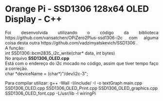 # Orange Pi  - SSD1306 128x64 OLED Display - C++
<p align="justify"> Foi desenvolvida utilizando o código da biblioteca https://github.com/vansatchen/OPiZero2Plus-ssd1306-i2c com alguma coisa desta outra https://github.com/vadzimyatskevich/SSD1306 .<br> 
A função:<br>
int SSD1306::bcm2835_i2c_write(char* data, int bytes)<br>
No arquivo <b>SSD1306_OLED.cpp</b>
<br>
Está com o endereço do i2c mocado no código, assim que tiver tempo faço a correção.<br>
	char *deviceName = (char*)"/dev/i2c-3";
</p>

Para compilar utilizar:
    g++ -Wall -I/include/ -I  -o textGraph  main.cpp SSD1306_OLED.cpp SSD1306_OLED_Print.cpp SSD1306_OLED_graphics.cpp SSD1306_OLED_font.cpp   -L/usr/lib  -l wiringPi

